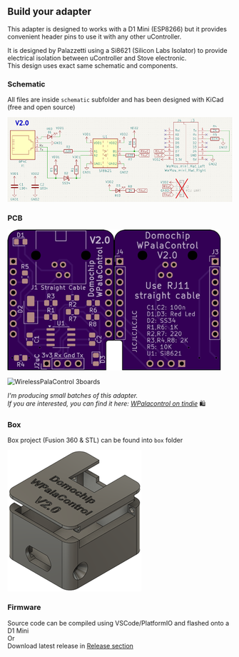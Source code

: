 ## Build your adapter

This adapter is designed to works with a D1 Mini (ESP8266) but it provides convenient header pins to use it with any other uController.

It is designed by Palazzetti using a Si8621 (Silicon Labs Isolator) to provide electrical isolation between uController and Stove electronic.  
This design uses exact same schematic and components.

### Schematic

All files are inside `schematic` subfolder and has been designed with KiCad (free and open source)  

![WirelessPalaControl schematic](img/schematic.png)

### PCB

<img src="img/pcb-top.png" alt="WirelessPalaControl PCB Top" width="239" height="315"><img src="img/pcb-bottom.png" alt="WirelessPalaControl PCB Bottom" width="239" height="315">  

<img src="img/3boards.png" alt="WirelessPalaControl 3boards"  width="334">  

*I'm producing small batches of this adapter.*  
*If you are interested, you can find it here: [WPalacontrol on tindie](https://www.tindie.com/products/domochip/wirelesspalacontrol-aka-wpalacontrol/)* 🛍️

### Box

Box project (Fusion 360 & STL) can be found into `box` folder

![WirelessPalaControl box](img/box.png)

### Firmware

Source code can be compiled using VSCode/PlatformIO and flashed onto a D1 Mini  
Or  
Download latest release in [Release section](https://github.com/Domochip/WirelessPalaControl/releases)
